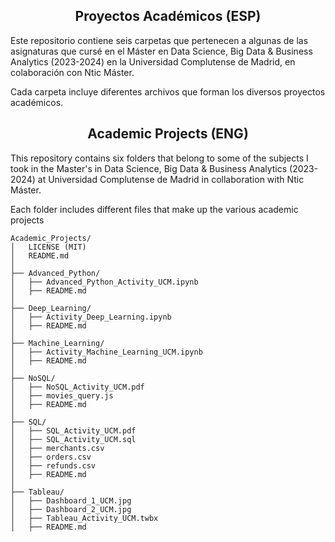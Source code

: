 <h2 align="center"><b>Proyectos Académicos (ESP)</b></h2>

Este repositorio contiene seis carpetas que pertenecen a algunas de las asignaturas que cursé en el Máster en Data Science, Big Data & Business Analytics (2023-2024) en la Universidad Complutense de Madrid, en colaboración con Ntic Máster.

Cada carpeta incluye diferentes archivos que forman los diversos proyectos académicos.

<h2 align="center"><b>Academic Projects (ENG)</b></h2>

This repository contains six folders that belong to some of the subjects I took in the Master's in Data Science, Big Data & Business Analytics (2023-2024) at Universidad Complutense de Madrid in collaboration with Ntic Máster.

Each folder includes different files that make up the various academic projects

```
Academic_Projects/
│   LICENSE (MIT)
│   README.md
│
├── Advanced_Python/
│   ├── Advanced_Python_Activity_UCM.ipynb
│   ├── README.md
│
├── Deep_Learning/
│   ├── Activity_Deep_Learning.ipynb
│   ├── README.md
│
├── Machine_Learning/
│   ├── Activity_Machine_Learning_UCM.ipynb
│   ├── README.md
│
├── NoSQL/
│   ├── NoSQL_Activity_UCM.pdf
│   ├── movies_query.js
│   ├── README.md
│
├── SQL/
│   ├── SQL_Activity_UCM.pdf
│   ├── SQL_Activity_UCM.sql
│   ├── merchants.csv
│   ├── orders.csv
│   ├── refunds.csv
│   ├── README.md
│
├── Tableau/
│   ├── Dashboard_1_UCM.jpg
│   ├── Dashboard_2_UCM.jpg
│   ├── Tableau_Activity_UCM.twbx
│   ├── README.md
```

